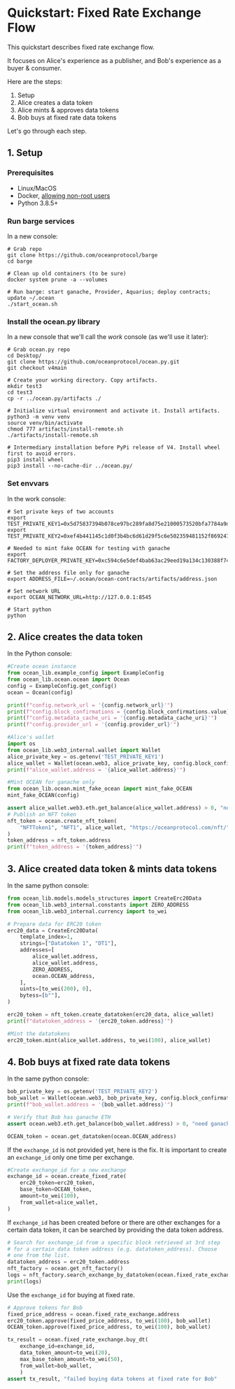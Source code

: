 <!--
Copyright 2021 Ocean Protocol Foundation
SPDX-License-Identifier: Apache-2.0
-->

# Quickstart: Fixed Rate Exchange Flow

This quickstart describes fixed rate exchange flow.

It focuses on Alice's experience as a publisher, and Bob's experience as a buyer & consumer.

Here are the steps:

1.  Setup
2.  Alice creates a data token
3.  Alice mints & approves data tokens
4.  Bob buys at fixed rate data tokens

Let's go through each step.

## 1. Setup

### Prerequisites

-   Linux/MacOS
-   Docker, [allowing non-root users](https://www.thegeekdiary.com/run-docker-as-a-non-root-user/)
-   Python 3.8.5+

### Run barge services

In a new console:

```console
# Grab repo
git clone https://github.com/oceanprotocol/barge
cd barge

# Clean up old containers (to be sure)
docker system prune -a --volumes

# Run barge: start ganache, Provider, Aquarius; deploy contracts; update ~/.ocean
./start_ocean.sh
```

### Install the ocean.py library

In a new console that we'll call the _work_ console (as we'll use it later):

```console
# Grab ocean.py repo
cd Desktop/
git clone https://github.com/oceanprotocol/ocean.py.git
git checkout v4main

# Create your working directory. Copy artifacts.
mkdir test3
cd test3
cp -r ../ocean.py/artifacts ./

# Initialize virtual environment and activate it. Install artifacts.
python3 -m venv venv
source venv/bin/activate
chmod 777 artifacts/install-remote.sh
./artifacts/install-remote.sh

# Intermediary installation before PyPi release of V4. Install wheel first to avoid errors.
pip3 install wheel
pip3 install --no-cache-dir ../ocean.py/
```

### Set envvars

In the work console:
```console
# Set private keys of two accounts
export TEST_PRIVATE_KEY1=0x5d75837394b078ce97bc289fa8d75e21000573520bfa7784a9d28ccaae602bf8
export TEST_PRIVATE_KEY2=0xef4b441145c1d0f3b4bc6d61d29f5c6e502359481152f869247c7a4244d45209

# Needed to mint fake OCEAN for testing with ganache
export FACTORY_DEPLOYER_PRIVATE_KEY=0xc594c6e5def4bab63ac29eed19a134c130388f74f019bc74b8f4389df2837a58

# Set the address file only for ganache
export ADDRESS_FILE=~/.ocean/ocean-contracts/artifacts/address.json

# Set network URL
export OCEAN_NETWORK_URL=http://127.0.0.1:8545

# Start python
python
```

## 2. Alice creates the data token


In the Python console:
```python
#Create ocean instance
from ocean_lib.example_config import ExampleConfig
from ocean_lib.ocean.ocean import Ocean
config = ExampleConfig.get_config()
ocean = Ocean(config)

print(f"config.network_url = '{config.network_url}'")
print(f"config.block_confirmations = {config.block_confirmations.value}")
print(f"config.metadata_cache_uri = '{config.metadata_cache_uri}'")
print(f"config.provider_url = '{config.provider_url}'")

#Alice's wallet
import os
from ocean_lib.web3_internal.wallet import Wallet
alice_private_key = os.getenv('TEST_PRIVATE_KEY1')
alice_wallet = Wallet(ocean.web3, alice_private_key, config.block_confirmations, config.transaction_timeout)
print(f"alice_wallet.address = '{alice_wallet.address}'")

#Mint OCEAN for ganache only
from ocean_lib.ocean.mint_fake_ocean import mint_fake_OCEAN
mint_fake_OCEAN(config)

assert alice_wallet.web3.eth.get_balance(alice_wallet.address) > 0, "need ETH"
# Publish an NFT token
nft_token = ocean.create_nft_token(
    "NFTToken1", "NFT1", alice_wallet, "https://oceanprotocol.com/nft/"
)
token_address = nft_token.address
print(f"token_address = '{token_address}'")
```

## 3. Alice created data token & mints data tokens

In the same python console:
```python
from ocean_lib.models.models_structures import CreateErc20Data
from ocean_lib.web3_internal.constants import ZERO_ADDRESS
from ocean_lib.web3_internal.currency import to_wei

# Prepare data for ERC20 token
erc20_data = CreateErc20Data(
    template_index=1,
    strings=["Datatoken 1", "DT1"],
    addresses=[
        alice_wallet.address,
        alice_wallet.address,
        ZERO_ADDRESS,
        ocean.OCEAN_address,
    ],
    uints=[to_wei(200), 0],
    bytess=[b""],
)

erc20_token = nft_token.create_datatoken(erc20_data, alice_wallet)
print(f"datatoken_address = '{erc20_token.address}'")

#Mint the datatokens
erc20_token.mint(alice_wallet.address, to_wei(100), alice_wallet)
```

## 4. Bob buys at fixed rate data tokens


In the same python console:
```python
bob_private_key = os.getenv('TEST_PRIVATE_KEY2')
bob_wallet = Wallet(ocean.web3, bob_private_key, config.block_confirmations, config.transaction_timeout)
print(f"bob_wallet.address = '{bob_wallet.address}'")

# Verify that Bob has ganache ETH
assert ocean.web3.eth.get_balance(bob_wallet.address) > 0, "need ganache ETH"

OCEAN_token = ocean.get_datatoken(ocean.OCEAN_address)
```

If the `exchange_id` is not provided yet, here is the fix.
It is important to create an `exchange_id` only one time per exchange.

```python
#Create exchange_id for a new exchange
exchange_id = ocean.create_fixed_rate(
    erc20_token=erc20_token,
    base_token=OCEAN_token,
    amount=to_wei(100),
    from_wallet=alice_wallet,
)
```

If `exchange_id` has been created before or there are other
exchanges for a certain data token, it can be searched by
providing the data token address.

```python
# Search for exchange_id from a specific block retrieved at 3rd step
# for a certain data token address (e.g. datatoken_address). Choose
# one from the list.
datatoken_address = erc20_token.address
nft_factory = ocean.get_nft_factory()
logs = nft_factory.search_exchange_by_datatoken(ocean.fixed_rate_exchange, datatoken_address)
print(logs)
```

Use the `exchange_id` for buying at fixed rate.

```python
# Approve tokens for Bob
fixed_price_address = ocean.fixed_rate_exchange.address
erc20_token.approve(fixed_price_address, to_wei(100), bob_wallet)
OCEAN_token.approve(fixed_price_address, to_wei(100), bob_wallet)

tx_result = ocean.fixed_rate_exchange.buy_dt(
    exchange_id=exchange_id,
    data_token_amount=to_wei(20),
    max_base_token_amount=to_wei(50),
    from_wallet=bob_wallet,
    )
assert tx_result, "failed buying data tokens at fixed rate for Bob"
```